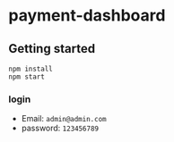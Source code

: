 # payment-dashboard


## Getting started

```
npm install
npm start
```

### login 
* Email: `admin@admin.com`
* password: `123456789`
